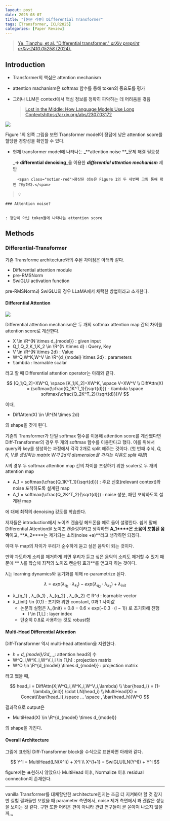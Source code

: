 ```yaml
---
layout: post
date: 2025-08-07
title: "[논문 리뷰] Differential Transformer"
tags: [Transformer, ICLR2025]
categories: [Paper Review]
---
```


> [Ye, Tianzhu, et al. "Differential transformer." ](https://arxiv.org/abs/2410.05258)[_arXiv preprint arXiv:2410.05258_](https://arxiv.org/abs/2410.05258)[ (2024).](https://arxiv.org/abs/2410.05258)



## Introduction

- Transformer의 핵심은 attention mechanism
- attention machanism은 softmax 함수를 통해 token의 중요도를 평가
- 그러나 LLM은 context에서 핵심 정보를 정확히 파악하는 데 어려움을 겪음

	> [Lost in the Middle: How Language Models Use Long Contextshttps://arxiv.org/abs/2307.03172](https://arxiv.org/abs/2307.03172)


![](https://prod-files-secure.s3.us-west-2.amazonaws.com/542b861c-36a8-4051-84e5-8804b6728dba/9083ea56-691a-4752-ae26-47f403431ac8/image.png?X-Amz-Algorithm=AWS4-HMAC-SHA256&X-Amz-Content-Sha256=UNSIGNED-PAYLOAD&X-Amz-Credential=ASIAZI2LB466RNRF2V6L%2F20251002%2Fus-west-2%2Fs3%2Faws4_request&X-Amz-Date=20251002T230102Z&X-Amz-Expires=3600&X-Amz-Security-Token=IQoJb3JpZ2luX2VjEJ7%2F%2F%2F%2F%2F%2F%2F%2F%2F%2FwEaCXVzLXdlc3QtMiJHMEUCIC9Knl2KIfO%2Bj9p2VzkHJnIG3k8b%2FBxyuvCBG9KFeUfoAiEAmgtTXGaUo4PQZ5Thh5TXCtdgDcqdggeYrXtDF1m%2FmpQq%2FwMINxAAGgw2Mzc0MjMxODM4MDUiDHbxOdeSkJTdH3e5dyrcA2QqQlHAc%2F7DdDJsrC2vYEHQvUPhgrsG%2Flvh6JQ3gYCQ0c3V5QKkIuN6httkFrqk7PUAUvfg9U94guvLs5P73eDJ4PzdjAmQxccAtR92zfAviE81N1cAzJi0%2BREWw7WKqsvrY73UEBze5XfarBQRQxt0j0upOskZgTb7KwT6QTEFdfskYVylJOJ1YEo4H1KbcLrza4BrDuIuiSdHK%2Bydb%2BgxebG0ExKH2lwx%2BAXIyK2o5fV7LT2jcvYa%2Bh9UYamikeQ5ly3kDEShO6PRGmEqk2sskj4aM3QaLYvcTFEy3JYyiTdQCa9YfyVAiB%2FUbvXebk6Py5flPTSWhaIeWCR7C63fH%2FC1zLJrjkaF%2BdxJuSVVs1rgl5uz%2ByJ113%2Bji0C85H5AN0kOgymEdK7%2BKC147vCbhDAC5h6qGS1uMJ3ktp2nlcMHoBFtIAD57wOxPRpoPGVNFw8egZoL0PvkKLhAHDZ5A9qFXZp%2FcYphoPSnFqZik7m9FTzzF4gUypGdfHSjTkPC%2FCLYdEPytQiTJMzUO8tkZtP960HU40TGAoBUhkpJVoXJdkNEeeQiHjwSoUK8g3x0v8tRTXylx9FCdABAECte0WlBzRBUZXsLA0VY%2Bmj8Sk%2BdolmuwQBVy63lMITc%2B8YGOqUBbROchbbmerj5x%2BwfdTYI%2Fw6GydFyARKdzrpZsWMgH1Gzj2RKkohAwtyHBtvTiiBJ5OXMdjgH8pPsY4hJti8%2Fn46frFpiPUvog6kd1J1VJivbH8V1ai9jonqQcTgGuVxBPpA%2FcsY9fX%2BJ%2BCLz7Dlc6eqwm9Jhrzk2ISkGi%2FyxFVL3WDGQkiQBj0DCJZXMiX7GN%2Bd36fwDDL%2BW2Ek0PsIIDZhzIhNh&X-Amz-Signature=42de69c7f72ecceedbe5dd36141b1610665b0a0210118167dc9c9f40b4bc3658&X-Amz-SignedHeaders=host&x-amz-checksum-mode=ENABLED&x-id=GetObject)


Figure 1의 왼쪽 그림을 보면 Transformer model이 정답에 낮은 attention score를 할당한 경향성을 확인할 수 있다.

- 현재 transformer model에 나타나는 _**attention noise **_문제 해결 필요성

	_**→ differential denoising**_을 이용한 _**differential attention mechanism**_ 제안


		<span class="notion-red">향상된 성능은 Figure 1의 두 세번째 그림 통해 확인 가능하다.</span>


> 💡 


	### Attention noise?


	: 정답이 아닌 token들에 나타나는 attention score



## Methods



### Differential-Transformer


기존 Transforme architecture와의 주된 차이점은 아래와 같다.

- Differential attention module
- pre-RMSNorm
- SwiGLU activation function

pre-RMSNorm과 SwiGLU의 경우 LLaMA에서 채택한 방법이라고 소개한다.



#### Differential Attention


![](https://prod-files-secure.s3.us-west-2.amazonaws.com/542b861c-36a8-4051-84e5-8804b6728dba/116d70b2-1963-4810-9167-f4c7d8a06e8f/image.png?X-Amz-Algorithm=AWS4-HMAC-SHA256&X-Amz-Content-Sha256=UNSIGNED-PAYLOAD&X-Amz-Credential=ASIAZI2LB466RNRF2V6L%2F20251002%2Fus-west-2%2Fs3%2Faws4_request&X-Amz-Date=20251002T230102Z&X-Amz-Expires=3600&X-Amz-Security-Token=IQoJb3JpZ2luX2VjEJ7%2F%2F%2F%2F%2F%2F%2F%2F%2F%2FwEaCXVzLXdlc3QtMiJHMEUCIC9Knl2KIfO%2Bj9p2VzkHJnIG3k8b%2FBxyuvCBG9KFeUfoAiEAmgtTXGaUo4PQZ5Thh5TXCtdgDcqdggeYrXtDF1m%2FmpQq%2FwMINxAAGgw2Mzc0MjMxODM4MDUiDHbxOdeSkJTdH3e5dyrcA2QqQlHAc%2F7DdDJsrC2vYEHQvUPhgrsG%2Flvh6JQ3gYCQ0c3V5QKkIuN6httkFrqk7PUAUvfg9U94guvLs5P73eDJ4PzdjAmQxccAtR92zfAviE81N1cAzJi0%2BREWw7WKqsvrY73UEBze5XfarBQRQxt0j0upOskZgTb7KwT6QTEFdfskYVylJOJ1YEo4H1KbcLrza4BrDuIuiSdHK%2Bydb%2BgxebG0ExKH2lwx%2BAXIyK2o5fV7LT2jcvYa%2Bh9UYamikeQ5ly3kDEShO6PRGmEqk2sskj4aM3QaLYvcTFEy3JYyiTdQCa9YfyVAiB%2FUbvXebk6Py5flPTSWhaIeWCR7C63fH%2FC1zLJrjkaF%2BdxJuSVVs1rgl5uz%2ByJ113%2Bji0C85H5AN0kOgymEdK7%2BKC147vCbhDAC5h6qGS1uMJ3ktp2nlcMHoBFtIAD57wOxPRpoPGVNFw8egZoL0PvkKLhAHDZ5A9qFXZp%2FcYphoPSnFqZik7m9FTzzF4gUypGdfHSjTkPC%2FCLYdEPytQiTJMzUO8tkZtP960HU40TGAoBUhkpJVoXJdkNEeeQiHjwSoUK8g3x0v8tRTXylx9FCdABAECte0WlBzRBUZXsLA0VY%2Bmj8Sk%2BdolmuwQBVy63lMITc%2B8YGOqUBbROchbbmerj5x%2BwfdTYI%2Fw6GydFyARKdzrpZsWMgH1Gzj2RKkohAwtyHBtvTiiBJ5OXMdjgH8pPsY4hJti8%2Fn46frFpiPUvog6kd1J1VJivbH8V1ai9jonqQcTgGuVxBPpA%2FcsY9fX%2BJ%2BCLz7Dlc6eqwm9Jhrzk2ISkGi%2FyxFVL3WDGQkiQBj0DCJZXMiX7GN%2Bd36fwDDL%2BW2Ek0PsIIDZhzIhNh&X-Amz-Signature=d279a5a528f68add7cf01d8d9e6fd6049c42a3bafdf5f9b31b2597d8a93a20b8&X-Amz-SignedHeaders=host&x-amz-checksum-mode=ENABLED&x-id=GetObject)


Differential attention mechanism은 두 개의 softmax attention map 간의 차이를 attention score로 계산한다.

- X \in \R^{N \times d\_{model}} : given input
- Q\_1,Q\_2,K\_1,K\_2 \in \R^{N \times d} : Query, Key
- V \in \R^{N \times 2d} : Value
- W^Q,W^K,W^V \in \R^{d\_{model} \times 2d} : parameters
- \lambda : learnable scalar

라고 할 때 Differential attention operator는 아래와 같다.


$$
[Q_1;Q_2]=XW^Q, \space [K_1;K_2]=XW^K, \space V=XW^V \\
DiffAttn(X) = (softmax(\cfrac{Q_1K^T_1}{\sqrt{d}}) - \lambda \space softmax(\cfrac{Q_2K^T_2}{\sqrt{d}}))V
$$


이때,

- DiffAtten(X) \in \R^{N \times 2d}

의 shape을 갖게 된다.


기존의 Transformer가 단일 softmax 함수를 이용해 attention score를 계산했다면 Diff-Transformer의 경우 두 개의 softmax 함수를 이용한다고 했다. 이를 위해서 query와 key를 생성하는 과정에서 각각 2개로 split 해주는 것이다. <span class="notion-red">(첫 번째 수식, </span><span class="notion-red">_Q, K, V를 생성하는 matrix W가 2d의 dismension을 가지는 이유도 split 때문_</span><span class="notion-red">)</span>


 λ의 경우 두 softmax attention map 간의 차이를 조정하기 위한 scaler로 두 개의 attention map

- A\_1 = softmax(\cfrac{Q\_1K^T\_1}{\sqrt{d}}) : 주요 신호(relevant context)와 noise 포착하도록 설계된 map
- A\_1 = softmax(\cfrac{Q\_2K^T\_2}{\sqrt{d}}) : noise 성분, 패턴 포착하도록 설계된 map 

에 대해 최적의 denoising 강도를 학습한다.


저자들은 introduction에서 노이즈 캔슬링 헤드폰을 예로 들어 설명한다. 쉽게 말해 Differential Attention을 노이즈 캔슬링이라고 생각하면 **A\_1****은 소음이 포함된 음악**이고, **A\_2****는 제거되는 소리(noise +a)**라고 생각하면 되겠다. 


이때 두 map의 차이가 우리가 순수하게 듣고 싶은 음악이 되는 것이다. 


만약 과도하게 소리를 제거하게 되면 우리가 듣고 싶은 음악의 소리도 제거할 수 있기 때문에 ** λ를 학습해 최적의 노이즈 캔슬링 효과**를 얻고자 하는 것이다.


λ는 learning dynamics와 동기화를 위해 re-parametrize 된다.


$$
\lambda = exp(\lambda_{q_1} \cdot \lambda_{k_1}) - exp(\lambda_{q_2} \cdot \lambda_{k_2}) + \lambda_{init}
$$

- λ\_{q\_1} , λ\_{k\_1} , λ\_{q\_2} , λ\_{k\_2} ∈ R^d : learnable vector
- λ\_{init} \in (0,1) : 초기화 위한 constant, 0과 1 사이값
	- 논문의 실험은 λ\_{init} = 0.8 − 0.6 × exp(−0.3 · (l − 1)) 로 초기화해 진행
		- l \in [1,L] : layer index
	- 단순히 0.8로 사용하는 것도 robust함


#### **Multi-Head Differential Attention**


Diff-Transformer 역시 multi-head attention을 지원한다.

- _h = d\_{model}/2d__ _: attention head의 수
- W^Q\_i,W^K\_i,W^V\_i,i \in [1,h] : projection matrix
- W^O \in \R^{d\_{model} \times d\_{model}} : projection matrix

라고 했을 때,


$$
head_i = DiffAttn(X;W^Q_i,W^K_i,W^V_i,\lambda) \\
\bar{head_i} = (1-\lambda_{init}) \cdot LN(head_i) \\
MultiHead(X) = Concat(\bar{head_i},\space ... \space , \bar{head_h})W^O
$$


결과적으로 output은

- MultiHead(X) \in \R^{d\_{model} \times d\_{model}}

의 shape을 가진다.



#### Overall Architecture


그림에 표현된 Diff-Transformer block을 수식으로 표현하면 아래와 같다.


$$
Y^l = MultiHead(LN(X^l)) + X^l \\
X^{l+1} = SwiGLU(LN(Y^l)) + Y^l
$$


figure에는 표현하지 않았으나 MultiHead 이후, Normalize 이후 residual connection이 존재한다.


---


vanilla Transformer를 대체할만한 architecture인지는 조금 더 지켜봐야 할 것 같지만 실험 결과들만 보았을 때 parameter 측면에서, noise 제거 측면에서 꽤 괜찮은 성능을 보이는 것 같다. 구현 또한 어려운 편이 아니라 관련 연구들이 곧 쏟아져 나오지 않을까,,,

